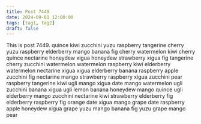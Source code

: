 ```yaml
---
title: Post 7449
date: 2024-09-01 12:00:00
tags: [tag1, tag2]
draft: false
---
```

This is post 7449.
quince
kiwi
zucchini
yuzu
raspberry
tangerine
cherry
yuzu
raspberry
elderberry
mango
banana
fig
cherry
watermelon
kiwi
cherry
quince
nectarine
honeydew
xigua
honeydew
strawberry
xigua
fig
tangerine
cherry
zucchini
watermelon
watermelon
raspberry
kiwi
elderberry
watermelon
nectarine
xigua
xigua
elderberry
banana
raspberry
apple
zucchini
fig
nectarine
mango
strawberry
raspberry
xigua
zucchini
pear
raspberry
tangerine
kiwi
ugli
mango
xigua
date
mango
watermelon
ugli
zucchini
banana
xigua
ugli
lemon
banana
honeydew
mango
quince
ugli
elderberry
mango
zucchini
nectarine
kiwi
strawberry
elderberry
fig
elderberry
raspberry
fig
orange
date
xigua
mango
grape
date
raspberry
apple
honeydew
xigua
grape
yuzu
mango
banana
fig
yuzu
grape
mango
pear
